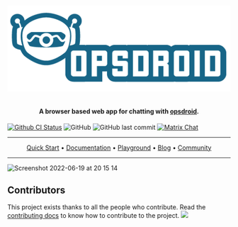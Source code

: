 <h6 align=center>
<img src="https://github.com/opsdroid/style-guidelines/raw/master/logos/logo-wide-light.png" alt="Opsdroid Logo"/>
</h6>

<h4 align=center>A browser based web app for chatting with <a href="https://github.com/opsdroid/opsdroid">opsdroid</a>.</h4>

<a href="https://github.com/opsdroid/opsdroid-web/actions"><img src="https://github.com/opsdroid/opsdroid-web/actions/workflows/node.js.yml/badge.svg" alt="Github CI Status"></img></a>
![GitHub](https://img.shields.io/github/license/opsdroid/opsdroid-web)
![GitHub last commit](https://img.shields.io/github/last-commit/opsdroid/opsdroid-web)
<a href="https://app.element.io/#/room/#opsdroid-general:matrix.org"><img src="https://img.shields.io/matrix/opsdroid-general:matrix.org.svg?logo=matrix" alt="Matrix Chat" /></a>

---

<p align="center">
  <a href="https://docs.opsdroid.dev/en/stable/quickstart.html">Quick Start</a> •
  <a href="https://docs.opsdroid.dev">Documentation</a> •
  <a href="https://playground.opsdroid.dev">Playground</a> •
  <a href="https://medium.com/opsdroid">Blog</a> •
  <a href="https://app.element.io/#/room/#opsdroid-general:matrix.org">Community</a>
</p>

---

<img width="499" alt="Screenshot 2022-06-19 at 20 15 14" src="https://user-images.githubusercontent.com/3131401/174496947-dcd648e1-14ea-4d44-9850-f058d85e8054.png">

## Contributors

This project exists thanks to all the people who contribute. Read the [contributing docs](./CONTRIBUTING.md) to know how to contribute to the project.
<a href="https://github.com/opsdroid/opsdroid-web/graphs/contributors"><img src="https://opencollective.com/opsdroid/contributors.svg?width=890" /></a>

